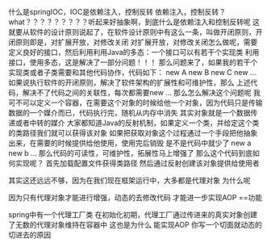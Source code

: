 什么是springIOC，IOC是依赖注入，控制反转
依赖注入，控制反转？what？？？？？？？？？听起来好抽象啊，到底什么是依赖注入和控制反转呢
这就要从软件的设计原则说起了，在软件设计原则中有这么一条，叫做开闭原则，开闭原则即是，对扩展开放，对修改关闭
对扩展开放，对修改关闭怎么做呢，需要定义良好的接口，然后利用利用Java的多态：一个接口可以有若干个实现类
利用接口，使用多态，这是解决了一部分问题！！！
那么问题来了，如果我的若干个实现类或者子类需要和其他代码协作，代码如下：
new A
new B
new C
new ...
如果说执行软件的开闭原则，解决了软件架构的扩展性和可维护性，那么
上述代码，解决不了代码之间的关联性，每次都需要new ...
那么怎么解决这个问题呢
我可不可以定义一个容器，在需要这个对象的时候给他一个对象，因为代码只是传输数据的一个媒介而已，代码执行完，随机从内存中消失
其实对象就是一个数据传递或者中转的媒介
大家都知道Java的反射机制，如果定义一个类，并给定这个类的类路径我们就可以获得该对象
如果把获取对象这个过程通过一个手段把他抽象出来，在需要的时候提供给他使用，使用完后销毁
是不是代码中就少了
new a 
new b
...
那么代码的可读性，可维护性，拓展性马上增强了
那么这个代码到底如何实现呢？
首先加载配置文件获得类路径
然后通过反射创建该对象提供给使用者

其实这还远远不够，因为在我们现在框架运行中，大多都是代理对象
为什么呢


因为只有代理对象才能进行增强，动态的去修改代码
才能进一步实现AOP ==功能

spring中有一个代理工厂类
在初始化初期，代理工厂通过传进来的真实对象创建了无数的代理对象维持在容器中
这也是为什么 能实现AOP
你写一个切面就动态的切进去的原因
